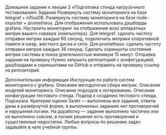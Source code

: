 Домашнее задание к лекции 2 «‎Подготовка стенда нагрузочного тестирования»
Задание
Развернуть систему мониторинга на базе telegraf + influxDB.
Развернуть систему мониторинга на базе node-exporter + prometheus.
Для отображения использовать дашборды grafana.
Настроить мониторинг на отображение всех аппаратных метрик вашего сервера (компьютера).
Для telegraf: сделать частоту отправки метрик каждые 60 секунд, подключить метрики оперативной памяти и swap, жёсткого диска и сети.
Для prometheus: сделать частоту отправки метрик каждые 36 секунд.
Сделать скриншоты состояния метрик системы в покое длительностью минимум 15 минут.
Отправка задания на проверку
Нужно запушить репозиторий с конфигурацией, дашбордами и скриншотами на GitHub и отправить на проверку ссылку на репозиторий.

Дополнительная информация
Инструкция по работе систем мониторинга с grafana.
Описание методологии сбора метрик.
Описание моделей мониторинга.
Описание подходов к логированию.
Описание конфигурации тестового стенда.
Подход к созданию тестового стенда.
Подсказка.
Критерии оценки
Зачёт — выполнены все задания, ответы даны в развёрнутой форме, в выполненных заданиях нет противоречий и нарушения логики.
На доработку — задание выполнено частично или не выполнено совсем, в логике решения есть противоречия и существенные недостатки.
Любые вопросы по решению задач задавайте в чате учебной группы.
